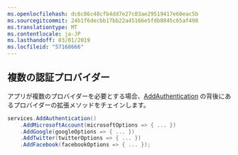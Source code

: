 ```yaml
---
ms.openlocfilehash: dc6c86c48cfb4dd7e27c03ae29519417e60eac5b
ms.sourcegitcommit: 24b1f6decbb17bb22a45166e5fdb0845c65af498
ms.translationtype: MT
ms.contentlocale: ja-JP
ms.lasthandoff: 03/01/2019
ms.locfileid: "57168666"
---
```

## <a name="multiple-authentication-providers"></a>複数の認証プロバイダー

アプリが複数のプロバイダーを必要とする場合、[AddAuthentication](/dotnet/api/microsoft.extensions.dependencyinjection.authenticationservicecollectionextensions.addauthentication) の背後にあるプロバイダーの拡張メソッドをチェインします。

```csharp
services.AddAuthentication()
    .AddMicrosoftAccount(microsoftOptions => { ... })
    .AddGoogle(googleOptions => { ... })
    .AddTwitter(twitterOptions => { ... })
    .AddFacebook(facebookOptions => { ... });
```
